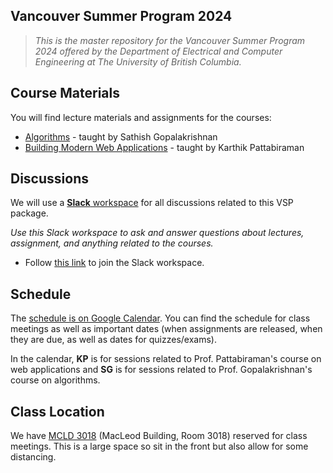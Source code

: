 ## Vancouver Summer Program 2024

> *This is the master repository for the Vancouver Summer Program 2024 offered by the Department of Electrical and Computer Engineering at The University of British Columbia.*

## Course Materials

You will find lecture materials and assignments for the courses:

* [Algorithms](/gargi-sathish) - taught by Sathish Gopalakrishnan
* [Building Modern Web Applications](/karthik) - taught by Karthik Pattabiraman

## Discussions

We will use a [**Slack** workspace]() for all discussions related to this VSP package.

_Use this Slack workspace to ask and answer questions about lectures, assignment, and anything related to the courses._

* Follow [this link]() to join the Slack workspace.

## Schedule

The [schedule is on Google Calendar](). You can find the schedule for class meetings as well as important dates (when assignments are released, when they are due, as well as dates for quizzes/exams).

In the calendar, **KP** is for sessions related to Prof. Pattabiraman's course on web applications and **SG** is for sessions related to Prof. Gopalakrishnan's course on algorithms.

## Class Location

We have [MCLD 3018](https://learningspaces.ubc.ca/classrooms/mcld-3018) (MacLeod Building, Room 3018) reserved for class meetings. This is a large space so sit in the front but also allow for some distancing.
